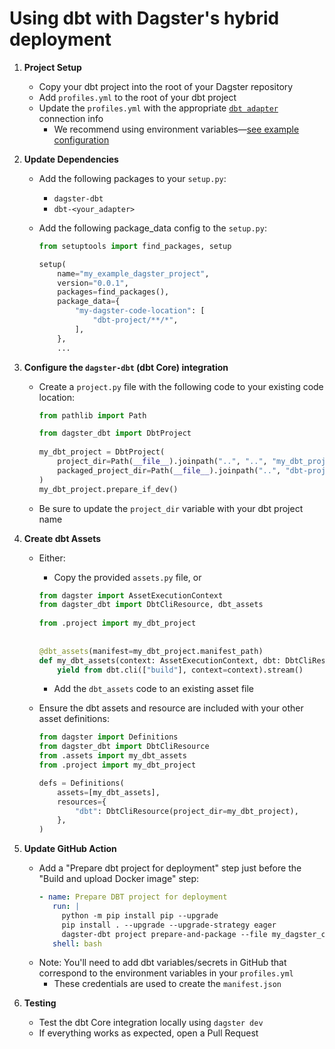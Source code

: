 # Using dbt with Dagster's hybrid deployment

1. **Project Setup**
   - Copy your dbt project into the root of your Dagster repository
   - Add `profiles.yml` to the root of your dbt project
   - Update the `profiles.yml` with the appropriate [`dbt adapter`](https://docs.getdbt.com/docs/supported-data-platforms) connection info
     - We recommend using environment variables—[see example configuration](https://github.com/dagster-io/hooli-data-eng-pipelines/blob/master/dbt_project/profiles.yml)

2. **Update Dependencies**
   - Add the following packages to your `setup.py`:
     - `dagster-dbt`
     - `dbt-<your_adapter>`
   - Add the following package_data config to the `setup.py`:

     ```python
     from setuptools import find_packages, setup

     setup(
         name="my_example_dagster_project",
         version="0.0.1",
         packages=find_packages(),
         package_data={
             "my-dagster-code-location": [
                 "dbt-project/**/*",
             ],
         },
         ...
     ```

3. **Configure the `dagster-dbt` (dbt Core) integration**
   - Create a `project.py` file with the following code to your existing code location:
  
     ```python
     from pathlib import Path

     from dagster_dbt import DbtProject
      
     my_dbt_project = DbtProject(
         project_dir=Path(__file__).joinpath("..", "..", "my_dbt_project").resolve(),
         packaged_project_dir=Path(__file__).joinpath("..", "dbt-project").resolve(),
     )
     my_dbt_project.prepare_if_dev()
     ```

   - Be sure to update the `project_dir` variable with your dbt project name

4. **Create dbt Assets**
   - Either:
     - Copy the provided `assets.py` file, or
    
     ```python
     from dagster import AssetExecutionContext
     from dagster_dbt import DbtCliResource, dbt_assets
    
     from .project import my_dbt_project
    
    
     @dbt_assets(manifest=my_dbt_project.manifest_path)
     def my_dbt_assets(context: AssetExecutionContext, dbt: DbtCliResource):
         yield from dbt.cli(["build"], context=context).stream()  
     ```
   
     - Add the `dbt_assets` code to an existing asset file
   - Ensure the dbt assets and resource are included with your other asset definitions:
  
     ```python
     from dagster import Definitions
     from dagster_dbt import DbtCliResource
     from .assets import my_dbt_assets
     from .project import my_dbt_project
     
     defs = Definitions(
         assets=[my_dbt_assets],
         resources={
             "dbt": DbtCliResource(project_dir=my_dbt_project),
         },
     )
     ```

5. **Update GitHub Action**
   - Add a "Prepare dbt project for deployment" step just before the "Build and upload Docker image" step:
     ```yaml
     - name: Prepare DBT project for deployment
        run: |
          python -m pip install pip --upgrade
          pip install . --upgrade --upgrade-strategy eager                                            ## Install the Python dependencies from the setup.py file, ex: dbt-core and dbt-duckdb
          dagster-dbt project prepare-and-package --file my_dagster_code_location/project.py          ## Replace with the project.py location in the Dagster project folder
        shell: bash 
     ```
   - Note: You'll need to add dbt variables/secrets in GitHub that correspond to the environment variables in your `profiles.yml`
     - These credentials are used to create the `manifest.json`

6. **Testing**
   - Test the dbt Core integration locally using `dagster dev`
   - If everything works as expected, open a Pull Request
